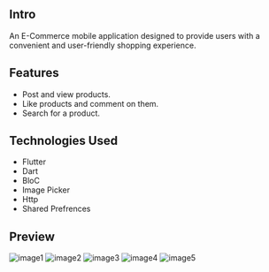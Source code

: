 ## Intro
An E-Commerce mobile application designed to provide users with a convenient and user-friendly shopping experience.

## Features
* Post and view products.
* Like products and comment on them.
* Search for a product.

## Technologies Used
* Flutter
* Dart
* BloC
* Image Picker
* Http
* Shared Prefrences

## Preview
![image1](https://user-images.githubusercontent.com/57716361/187024351-7123d456-6ded-49cc-8850-bb0c9ac478c1.jpeg)
![image2](https://user-images.githubusercontent.com/57716361/187024354-b0d26513-4c8b-45b1-8f2b-f5c0435d174d.jpeg)
![image3](https://user-images.githubusercontent.com/57716361/187024356-a6d4c565-00f2-4642-99d6-914bfa376f26.jpeg)
![image4](https://user-images.githubusercontent.com/57716361/187024358-7338a1e0-3b34-4921-929f-cc277d7f70fe.jpeg)
![image5](https://user-images.githubusercontent.com/57716361/187024391-1fc79f5d-2bc9-465d-8f94-8699f84fcb28.jpeg)
